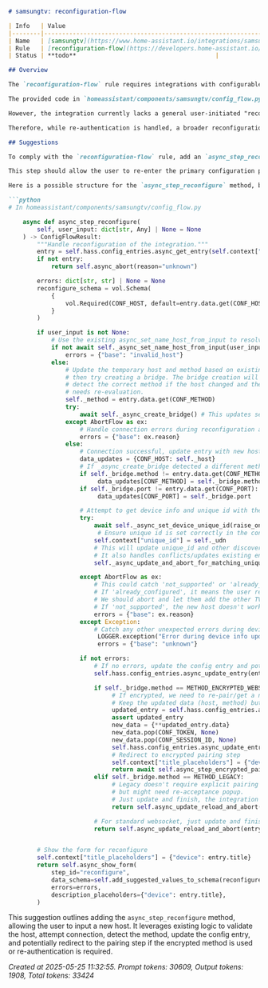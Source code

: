 ```markdown
# samsungtv: reconfiguration-flow

| Info   | Value                                                                    |
|--------|--------------------------------------------------------------------------|
| Name   | [samsungtv](https://www.home-assistant.io/integrations/samsungtv/) |
| Rule   | [reconfiguration-flow](https://developers.home-assistant.io/docs/core/integration-quality-scale/rules/reconfiguration-flow)                                                     |
| Status | **todo**                                       |

## Overview

The `reconfiguration-flow` rule requires integrations with configurable settings to provide a user-initiated flow to update those settings without needing to remove and re-add the integration. This rule is applicable to the `samsungtv` integration as it configures connection details like host, method, and potentially authentication tokens/PINs (`CONF_HOST`, `CONF_TOKEN`, `CONF_PIN`, `CONF_METHOD` in `config_flow.py`).

The provided code in `homeassistant/components/samsungtv/config_flow.py` includes steps for user-initiated configuration (`async_step_user`) and discovery-based flows (`async_step_ssdp`, `async_step_dhcp`, `async_step_zeroconf`, `async_step_confirm`), as well as steps for *re-authentication* (`async_step_reauth`, `async_step_reauth_confirm`, `async_step_reauth_confirm_encrypted`). The re-authentication flow is triggered automatically by the integration when an authentication failure is detected (e.g., lost token or PIN needed).

However, the integration currently lacks a general user-initiated "reconfigure" flow (typically implemented as `async_step_reconfigure`) that would allow a user to manually trigger a flow to change configuration settings like the host or connection method *before* or *without* an authentication error occurring. This is particularly useful if, for instance, the TV's IP address changes or a user wants to switch the connection method.

Therefore, while re-authentication is handled, a broader reconfiguration capability is missing according to this rule's requirements for a dedicated reconfigure step.

## Suggestions

To comply with the `reconfiguration-flow` rule, add an `async_step_reconfigure` method to the `SamsungTVConfigFlow` class in `homeassistant/components/samsungtv/config_flow.py`.

This step should allow the user to re-enter the primary configuration parameters, such as the host. It should then attempt to connect with the new details and potentially redirect to the appropriate pairing/authentication step (`async_step_pairing` or `async_step_encrypted_pairing`) if necessary (e.g., if the host changed or the method was updated).

Here is a possible structure for the `async_step_reconfigure` method, based on the rule's example and the existing `user` step logic:

```python
# In homeassistant/components/samsungtv/config_flow.py

    async def async_step_reconfigure(
        self, user_input: dict[str, Any] | None = None
    ) -> ConfigFlowResult:
        """Handle reconfiguration of the integration."""
        entry = self.hass.config_entries.async_get_entry(self.context["entry_id"])
        if not entry:
            return self.async_abort(reason="unknown")

        errors: dict[str, str] | None = None
        reconfigure_schema = vol.Schema(
            {
                vol.Required(CONF_HOST, default=entry.data.get(CONF_HOST)): str,
            }
        )

        if user_input is not None:
            # Use the existing async_set_name_host_from_input to resolve hostname if needed
            if not await self._async_set_name_host_from_input(user_input):
                errors = {"base": "invalid_host"}
            else:
                # Update the temporary host and method based on existing entry,
                # then try creating a bridge. The bridge creation will attempt to
                # detect the correct method if the host changed and the method
                # needs re-evaluation.
                self._method = entry.data.get(CONF_METHOD)
                try:
                    await self._async_create_bridge() # This updates self._method and self._bridge based on connection attempt
                except AbortFlow as ex:
                    # Handle connection errors during reconfiguration attempt
                    errors = {"base": ex.reason}
                else:
                    # Connection successful, update entry with new host and potentially new method/port
                    data_updates = {CONF_HOST: self._host}
                    # If _async_create_bridge detected a different method/port, update it
                    if self._bridge.method != entry.data.get(CONF_METHOD):
                         data_updates[CONF_METHOD] = self._bridge.method
                    if self._bridge.port != entry.data.get(CONF_PORT):
                         data_updates[CONF_PORT] = self._bridge.port

                    # Attempt to get device info and unique id with the new connection
                    try:
                        await self._async_set_device_unique_id(raise_on_progress=False)
                         # Ensure unique id is set correctly in the context for update_reload_and_abort
                        self.context["unique_id"] = self._udn
                        # This will update unique_id and other discovery data if available
                        # It also handles conflicts/updates existing entries
                        self._async_update_and_abort_for_matching_unique_id()

                    except AbortFlow as ex:
                        # This could catch 'not_supported' or 'already_configured' if the unique_id changed
                        # If 'already_configured', it means the user reconfigured to a *different* TV.
                        # We should abort and let them add the other TV separately, or remove this one.
                        # If 'not_supported', the new host doesn't work.
                        errors = {"base": ex.reason}
                    except Exception:
                        # Catch any other unexpected errors during device info retrieval
                         LOGGER.exception("Error during device info update in reconfigure")
                         errors = {"base": "unknown"}

                    if not errors:
                        # If no errors, update the config entry and potentially proceed to pairing if needed
                        self.hass.config_entries.async_update_entry(entry, data={**entry.data, **data_updates})

                        if self._bridge.method == METHOD_ENCRYPTED_WEBSOCKET:
                             # If encrypted, we need to re-pair/get a new token/session ID
                             # Keep the updated data (host, method) but clear token/session_id to force pairing
                             updated_entry = self.hass.config_entries.async_get_entry(self.context["entry_id"])
                             assert updated_entry
                             new_data = {**updated_entry.data}
                             new_data.pop(CONF_TOKEN, None)
                             new_data.pop(CONF_SESSION_ID, None)
                             self.hass.config_entries.async_update_entry(updated_entry, data=new_data)
                             # Redirect to encrypted pairing step
                             self.context["title_placeholders"] = {"device": self._title}
                             return await self.async_step_encrypted_pairing()
                        elif self._bridge.method == METHOD_LEGACY:
                             # Legacy doesn't require explicit pairing step in config flow,
                             # but might need re-acceptance popup.
                             # Just update and finish, the integration will handle it.
                             return self.async_update_reload_and_abort(entry)

                        # For standard websocket, just update and finish.
                        return self.async_update_reload_and_abort(entry)


        # Show the form for reconfigure
        self.context["title_placeholders"] = {"device": entry.title}
        return self.async_show_form(
            step_id="reconfigure",
            data_schema=self.add_suggested_values_to_schema(reconfigure_schema, user_input),
            errors=errors,
            description_placeholders={"device": entry.title},
        )

```

This suggestion outlines adding the `async_step_reconfigure` method, allowing the user to input a new host. It leverages existing logic to validate the host, attempt connection, detect the method, update the config entry, and potentially redirect to the pairing step if the encrypted method is used or re-authentication is required.

_Created at 2025-05-25 11:32:55. Prompt tokens: 30609, Output tokens: 1908, Total tokens: 33424_
